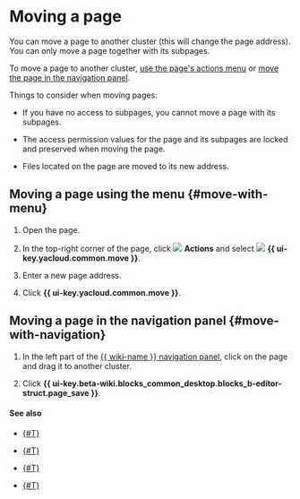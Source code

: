# Moving a page

You can move a page to another cluster (this will change the page address). You can only move a page together with its subpages.

To move a page to another cluster, [use the page's actions menu](#move-with-menu) or [move the page in the navigation panel](#move-with-navigation).

Things to consider when moving pages:

* If you have no access to subpages, you cannot move a page with its subpages.

* The access permission values for the page and its subpages are locked and preserved when moving the page.

* Files located on the page are moved to its new address.

## Moving a page using the menu {#move-with-menu}

1. Open the page.

1. In the top-right corner of the page, click ![](../../_assets/wiki/svg/actions-icon.svg) **Actions** and select ![](../../_assets/wiki/svg/move-page.svg) **{{ ui-key.yacloud.common.move }}**.

1. Enter a new page address.

1. Click **{{ ui-key.yacloud.common.move }}**.

## Moving a page in the navigation panel {#move-with-navigation}

1. In the left part of the [{{ wiki-name }} navigation panel](../navigation.md), click on the page and drag it to another cluster.

1. Click **{{ ui-key.beta-wiki.blocks_common_desktop.blocks_b-editor-struct.page_save }}**.

#### See also

* [{#T}](access-setup.md)

* [{#T}](../new-editor.md)

* [{#T}](../old-editor.md)

* [{#T}](../delete-page.md)
